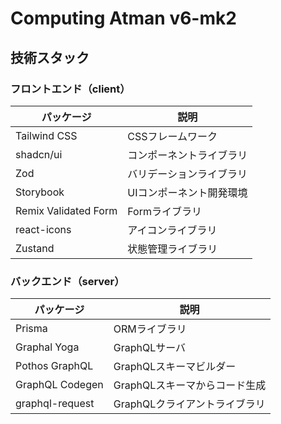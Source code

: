 # Computing Atman v6-mk2

## 技術スタック

### フロントエンド（client）

| パッケージ           | 説明                     |
| -------------------- | ------------------------ |
| Tailwind CSS         | CSSフレームワーク        |
| shadcn/ui            | コンポーネントライブラリ |
| Zod                  | バリデーションライブラリ |
| Storybook            | UIコンポーネント開発環境 |
| Remix Validated Form | Formライブラリ           |
| react-icons          | アイコンライブラリ       |
| Zustand              | 状態管理ライブラリ       |

### バックエンド（server）

| パッケージ      | 説明                          |
| --------------- | ----------------------------- |
| Prisma          | ORMライブラリ                 |
| Graphal Yoga    | GraphQLサーバ                 |
| Pothos GraphQL  | GraphQLスキーマビルダー       |
| GraphQL Codegen | GraphQLスキーマからコード生成 |
| graphql-request | GraphQLクライアントライブラリ |

<!-- # Welcome to Remix

- 📖 [Remix docs](https://remix.run/docs)

## Development

Run the dev server:

```shellscript
npm run dev
```

## Deployment

First, build your app for production:

```sh
npm run build
```

Then run the app in production mode:

```sh
npm start
```

Now you'll need to pick a host to deploy it to.

### DIY

If you're familiar with deploying Node applications, the built-in Remix app server is production-ready.

Make sure to deploy the output of `npm run build`

- `build/server`
- `build/client`

## Styling

This template comes with [Tailwind CSS](https://tailwindcss.com/) already configured for a simple default starting experience. You can use whatever css framework you prefer. See the [Vite docs on css](https://vitejs.dev/guide/features.html#css) for more information. -->

<!-- - 📖 [Remix docs](https://remix.run/docs)

## Development

Run the dev server:

```shellscript
npm run dev
```

## Deployment

First, build your app for production:

```sh
npm run build
```

Then run the app in production mode:

```sh
npm start
```

Now you'll need to pick a host to deploy it to.

### DIY

If you're familiar with deploying Node applications, the built-in Remix app server is production-ready.

Make sure to deploy the output of `npm run build`

- `build/server`
- `build/client`

## Styling

This template comes with [Tailwind CSS](https://tailwindcss.com/) already configured for a simple default starting experience. You can use whatever css framework you prefer. See the [Vite docs on css](https://vitejs.dev/guide/features.html#css) for more information. -->
